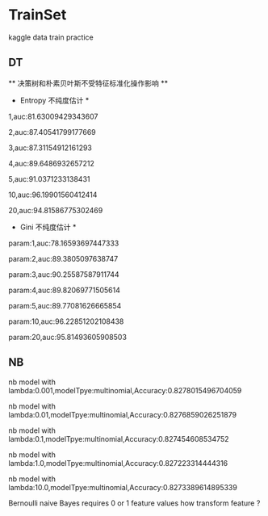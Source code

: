 # TrainSet
kaggle data train practice

## DT ##

** 决策树和朴素贝叶斯不受特征标准化操作影响 **

* Entropy 不纯度估计 *

1,auc:81.63009429343607

2,auc:87.40541799177669

3,auc:87.31154912161293

4,auc:89.6486932657212

5,auc:91.0371233138431

10,auc:96.19901560412414

20,auc:94.81586775302469

* Gini 不纯度估计 *

param:1,auc:78.16593697447333

param:2,auc:89.3805097638747

param:3,auc:90.25587587911744

param:4,auc:89.82069771505614

param:5,auc:89.77081626665854

param:10,auc:96.22851202108438

param:20,auc:95.81493605908503

## NB ##

nb model with lambda:0.001,modelTpye:multinomial,Accuracy:0.8278015496704059

nb model with lambda:0.01,modelTpye:multinomial,Accuracy:0.8276859026251879

nb model with lambda:0.1,modelTpye:multinomial,Accuracy:0.827454608534752

nb model with lambda:1.0,modelTpye:multinomial,Accuracy:0.827223314444316

nb model with lambda:10.0,modelTpye:multinomial,Accuracy:0.8273389614895339

Bernoulli naive Bayes requires 0 or 1 feature values how transform feature ?


